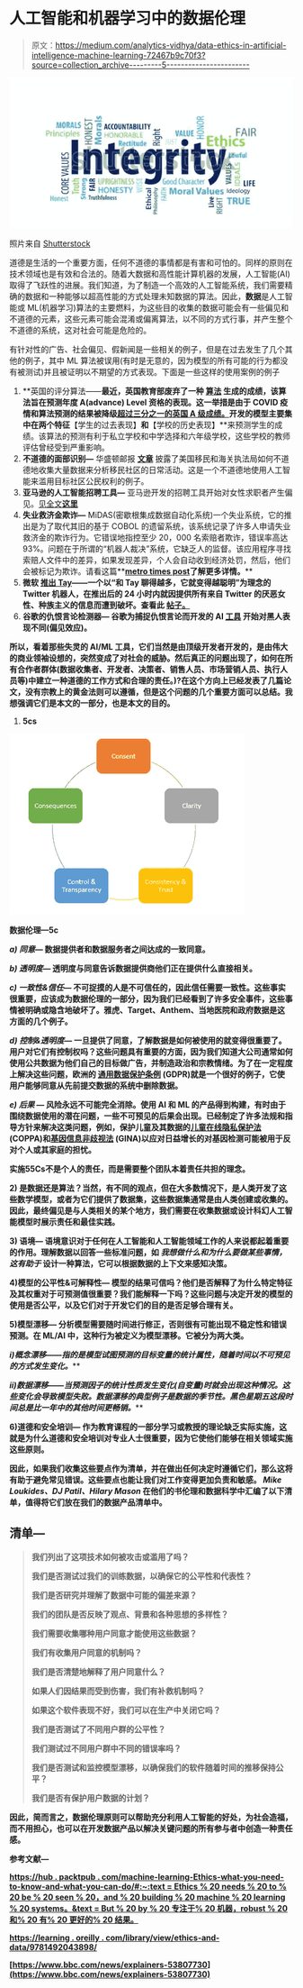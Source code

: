 # 人工智能和机器学习中的数据伦理

> 原文：<https://medium.com/analytics-vidhya/data-ethics-in-artificial-intelligence-machine-learning-72467b9c70f3?source=collection_archive---------5----------------------->

![](img/9c823e0f59df45bed8874f72f5ad6376.png)

照片来自 [Shutterstock](https://www.shutterstock.com/es/image-vector/integrity-word-cloud-1166439136)

道德是生活的一个重要方面，任何不道德的事情都是有害和可怕的。同样的原则在技术领域也是有效和合法的。随着大数据和高性能计算机器的发展，人工智能(AI)取得了飞跃性的进展。我们知道，为了制造一个高效的人工智能系统，我们需要精确的数据和一种能够以超高性能的方式处理未知数据的算法。因此，**数据**是人工智能或 ML(机器学习)算法的主要燃料，为这些目的收集的数据可能会有一些偏见和不道德的元素，这些元素可能会混淆或偏离算法，以不同的方式行事，并产生整个不道德的系统，这对社会可能是危险的。

有针对性的广告、社会偏见、假新闻是一些相关的例子，但是在过去发生了几个其他的例子，其中 ML 算法被误用(有时是无意的，因为模型的所有可能的行为都没有被测试)并且被证明以不期望的方式表现。下面是一些这样的使用案例的例子

1.  **英国的评分算法——**最近，英国教育部废弃了一种 [**算法**](https://rpubs.com/JeniT/ofqual-algorithm) 生成的成绩，该算法旨在预测年度 A(advance) Level 资格的表现。这一举措是由于 COVID 疫情和算法预测的结果被降级[超过三分之一的英国 A 级成绩。](https://www.bbc.com/news/explainers-53807730)开发的模型主要集中在两个特征**【学生的过去表现】**和**【学校的历史表现】**来预测学生的成绩。该算法的预测有利于私立学校和中学选择和六年级学校，这些学校的教师评估曾经受到严重影响。
2.  **不道德的面部识别—** 华盛顿邮报 [**文章**](https://www.washingtonpost.com/technology/2019/07/07/fbi-ice-find-state-drivers-license-photos-are-gold-mine-facial-recognition-searches/) 披露了美国移民和海关执法局如何不道德地收集大量数据来分析移民社区的日常活动。这是一个不道德地使用人工智能来滥用目标社区公民权利的例子。
3.  **亚马逊的人工智能招聘工具—** 亚马逊开发的招聘工具开始对女性求职者产生偏见。[见全文**这里**](https://www.reuters.com/article/us-amazon-com-jobs-automation-insight/amazon-scraps-secret-ai-recruiting-tool-that-showed-bias-against-women-idUSKCN1MK08G)
4.  **失业救济金欺诈—** MiDAS(密歇根集成数据自动化系统)一个失业系统，它的推出是为了取代其旧的基于 COBOL 的遗留系统，该系统记录了许多人申请失业救济金的欺诈行为。它错误地指控至少 20，000 名索赔者欺诈，错误率高达 93%。问题在于所谓的“机器人裁决”系统，它缺乏人的监督。该应用程序寻找索赔人文件中的差异，如果发现差异，个人会自动收到经济处罚，然后，他们会被标记为欺诈。请看这篇**[**metro times post**](https://www.metrotimes.com/detroit/criminalizing-the-unemployed/Content?oid=2353533)**了解更多详情。****
5.  ******微软** [**推出 Tay**](http://www.theverge.com/2016/3/23/11290200/tay-ai-chatbot-released-microsoft)**——**一个以“和 Tay 聊得越多，它就变得越聪明”为理念的 Twitter 机器人，在推出后的 24 小时内就因提供所有来自 Twitter 的厌恶女性、种族主义的信息而遭到破坏。查看此 [**帖子。**](https://www.theverge.com/2016/3/24/11297050/tay-microsoft-chatbot-racist)****
6.  ******谷歌的仇恨言论检测器—** 谷歌为捕捉仇恨言论而开发的 AI [**工具**](https://futurism.com/the-byte/google-hate-speech-ai-biased) 开始对黑人表现不同(偏见效应)。****

****所以，看着那些失灵的 AI/ML 工具，它们当然是由顶级开发者开发的，是由伟大的商业领袖设想的，突然变成了对社会的威胁。然后真正的问题出现了，如何在所有合作者群体(数据收集者、开发者、决策者、销售人员、市场营销人员、执行人员等)中建立一种道德的工作方式和合理的责任。)?在这个方向上已经发表了几篇论文，没有宗教上的黄金法则可以遵循，但是这个问题的几个重要方面可以总结。我想强调它们是本文的一部分，也是本文的目的。****

1.  ******5cs******

****![](img/5ba9ca07f017e8a0e75c2234ab6be48e.png)****

****数据伦理—5c****

*******a)*** ***同意—*** 数据提供者和数据服务者之间达成的一致同意。****

*******b)*** ***透明度—*** 透明度与同意告诉数据提供商他们正在提供什么直接相关。****

*******c)*** ***一致性&信任—*** 不可捉摸的人是不可信任的，因此信任需要一致性。这些事实很重要，应该成为数据伦理的一部分，因为我们已经看到了许多安全事件，这些事情被明确或隐含地破坏了。雅虎、Target、Anthem、当地医院和政府数据是这方面的几个例子。****

*******d)*** ***控制&透明度—*** 一旦提供了同意，了解数据是如何被使用的就变得很重要了。用户对它们有控制权吗？这些问题具有重要的方面，因为我们知道大公司通常如何使用公共数据为他们自己的目标做广告，并制造政治和宗教情绪。为了在一定程度上解决这些问题，欧洲的 [**通用数据保护条例**](http://bit.ly/2BnbBUF) (GDPR)就是一个很好的例子，它使用户能够同意从先前提交数据的系统中删除数据。****

*******e)*** ***后果* —** 风险永远不可能完全消除。使用 AI 和 ML 的产品得到构建，有时由于围绕数据使用的潜在问题，一些不可预见的后果会出现。已经制定了许多法规和指导方针来解决这类问题，例如，保护儿童及其数据的[儿童在线隐私保护法](http://bit.ly/2zYrL7q) (COPPA)和[基因信息非歧视法](http://bit.ly/2LzvRV1) (GINA)以应对日益增长的对基因检测可能被用于反对个人或其家庭的担忧。****

****实施**5**5**Cs**不是个人的责任，而是需要整个团队本着责任共担的理念。****

******2)** 是数据还是算法？当然，有不同的观点，但在大多数情况下，是人类开发了这些数学模型，或者为它们提供了数据集，这些数据集通常是由人类创建或收集的。因此，最终偏见是与人类相关的某个地方，我们需要在收集数据或设计科幻人工智能模型时展示责任和最佳实践。****

******3)** **语境—** 语境意识对于任何在人工智能和人工智能领域工作的人来说都起着重要的作用。理解数据以回答一些标准问题，如 ***我想做什么和为什么要做某些事情，这有助于*** 设计一种算法，它可以根据数据的上下文来感知决策。****

******4)模型的公平性&可解释性—** 模型的结果可信吗？他们是否解释了为什么特定特征及其权重对于可预测值很重要？我们能解释一下吗？这些问题与决定开发的模型的使用是否公平，以及它们对于开发它们的目的是否足够合理有关。****

******5)模型漂移—** 分析模型需要随时间进行修正，否则很有可能出现不稳定性和错误预测。在 ML/AI 中，这种行为被定义为模型漂移。它被分为两大类。****

*******i)概念漂移****——指的是模型试图预测的目标变量的统计属性，随着时间以不可预见的方式发生变化。*****

*******ii)数据漂移****——当预测因子的统计性质发生变化(自变量)时就会出现这种情况。这些变化会导致模型失败。数据漂移的典型例子是数据的季节性。黑色星期五这段时间总是比一年中的其他时间更畅销。*****

******6)道德和安全培训—** 作为教育课程的一部分学习或教授的理论缺乏实际实施，这就是为什么道德和安全培训对专业人士很重要，因为它使他们能够在相关领域实施这些原则。****

****因此，如果我们收集这些要点作为清单，并在做出任何决定时遵循它们，那么这将有助于避免常见错误。这些要点也能让我们对工作变得更加负责和敏感。 ***Mike Loukides、DJ Patil、Hilary Mason*** 在他们的书**伦理和数据科学**中汇编了以下清单，值得将它们放在我们的数据产品清单中。****

## ******清单—******

> ****我们列出了这项技术如何被攻击或滥用了吗？****
> 
> ****我们是否测试过我们的训练数据，以确保它的公平性和代表性？****
> 
> ****我们是否研究并理解了数据中可能的偏差来源？****
> 
> ****我们的团队是否反映了观点、背景和各种思想的多样性？****
> 
> ****我们需要收集哪种用户同意才能使用这些数据？****
> 
> ****我们有收集用户同意的机制吗？****
> 
> ****我们是否清楚地解释了用户同意什么？****
> 
> ****如果人们因结果而受到伤害，我们有补救机制吗？****
> 
> ****如果这个软件表现不好，我们可以在生产中关闭它吗？****
> 
> ****我们是否测试了不同用户群的公平性？****
> 
> ****我们测试过不同用户群中不同的错误率吗？****
> 
> ****我们是否测试和监控模型漂移，以确保我们的软件随着时间的推移保持公平？****
> 
> ****我们是否有保护用户数据的计划？****

****因此，简而言之，数据伦理原则可以帮助充分利用人工智能的好处，为社会造福，而不用担心，也可以在开发数据产品以解决关键问题的所有参与者中创造一种责任感。****

******参考文献—******

****[https://hub . packtpub . com/machine-learning-Ethics-what-you-need-to-know-and-what-you-can-do/#:~:text = Ethics % 20 needs % 20 to % 20 be % 20 seen % 20，and % 20 building % 20 machine % 20 learning % 20 systems。&text = But % 20 by % 20 专注于% 20 机器，robust % 20 和% 20 有% 20 更好的% 20 结果。](https://hub.packtpub.com/machine-learning-ethics-what-you-need-to-know-and-what-you-can-do/#:~:text=Ethics%20needs%20to%20be%20seen,and%20building%20machine%20learning%20systems.&text=But%20by%20focusing%20on%20machine,robust%20and%20have%20better%20outcomes.)****

****[https://learning . oreilly . com/library/view/ethics-and-data/9781492043898/](https://learning.oreilly.com/library/view/ethics-and-data/9781492043898/)****

****[https://www.bbc.com/news/explainers-53807730](https://www.bbc.com/news/explainers-53807730)****